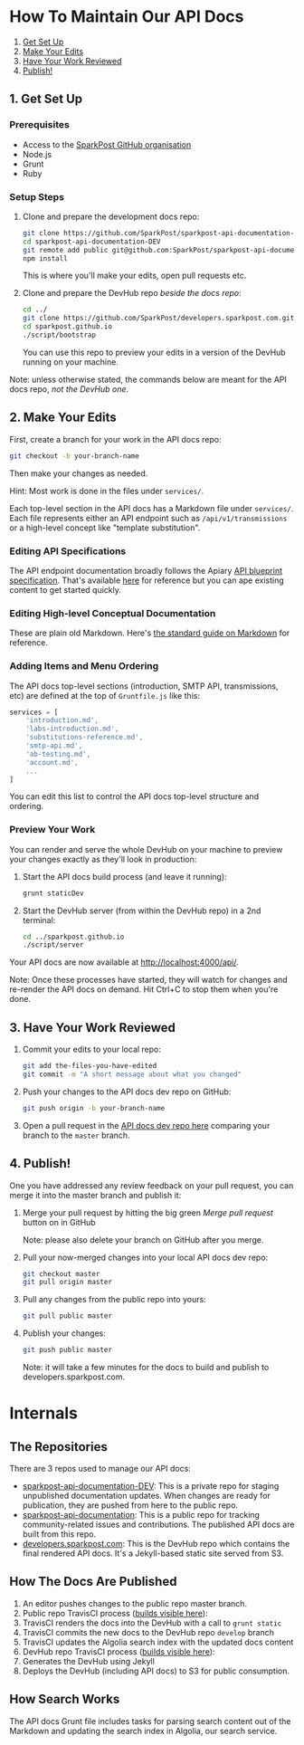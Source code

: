 # How To Maintain Our API Docs

1. [Get Set Up](#1-get-set-up)
1. [Make Your Edits](#2-make-your-edits)
1. [Have Your Work Reviewed](#3-have-your-work-reviewed)
1. [Publish!](#3-publish)

## 1. Get Set Up

### Prerequisites

- Access to the [SparkPost GitHub organisation][github-org]
- Node.js
- Grunt
- Ruby

### Setup Steps

1. Clone and prepare the development docs repo:

    ```sh
    git clone https://github.com/SparkPost/sparkpost-api-documentation-DEV.git
    cd sparkpost-api-documentation-DEV
    git remote add public git@github.com:SparkPost/sparkpost-api-documentation.git
    npm install
    ```

    This is where you'll make your edits, open pull requests etc.

1. Clone and prepare the DevHub repo _beside the docs repo_:

    ```sh
    cd ../
    git clone https://github.com/SparkPost/developers.sparkpost.com.git sparkpost.github.io
    cd sparkpost.github.io
    ./script/bootstrap
    ```

    You can use this repo to preview your edits in a version of the DevHub running on your machine.

Note: unless otherwise stated, the commands below are meant for the API docs repo, _not the DevHub one_.

## 2. Make Your Edits

First, create a branch for your work in the API docs repo:

```sh
git checkout -b your-branch-name
```

Then make your changes as needed.

Hint: Most work is done in the files under `services/`.

Each top-level section in the API docs has a Markdown file under `services/`. Each file represents either an API endpoint such as `/api/v1/transmissions` or a high-level concept like "template substitution".

### Editing API Specifications
The API endpoint documentation broadly follows the Apiary [API blueprint specification](https://apiblueprint.org/). That's available [here](https://apiblueprint.org/) for reference but you can ape existing content to get started quickly.

### Editing High-level Conceptual Documentation
These are plain old Markdown. Here's [the standard guide on Markdown](https://daringfireball.net/projects/markdown/) for reference.

### Adding Items and Menu Ordering
The API docs top-level sections (introduction, SMTP API, transmissions, etc) are defined at the top of `Gruntfile.js` like this:

```js
services = [
    'introduction.md',
    'labs-introduction.md',
    'substitutions-reference.md',
    'smtp-api.md',
    'ab-testing.md',
    'account.md',
    ...
]
```

You can edit this list to control the API docs top-level structure and ordering.

### Preview Your Work

You can render and serve the whole DevHub on your machine to preview your changes exactly as they'll look in production:

1. Start the API docs build process (and leave it running):
    ```sh
    grunt staticDev
    ```

1. Start the DevHub server (from within the DevHub repo) in a 2nd terminal:
    ```sh
    cd ../sparkpost.github.io
    ./script/server
    ```

Your API docs are now available at [http://localhost:4000/api/](http://localhost:4000/api/). 

Note: Once these processes have started, they will watch for changes and re-render the API docs on demand. Hit Ctrl+C to stop them when you're done. 

## 3. Have Your Work Reviewed

1. Commit your edits to your local repo:
    ```sh
    git add the-files-you-have-edited
    git commit -m "A short message about what you changed"
    ```

1. Push your changes to the API docs dev repo on GitHub:
    ```sh
    git push origin -b your-branch-name
    ```

1. Open a pull request in the [API docs dev repo here](https://github.com/SparkPost/sparkpost-api-documentation-DEV/compare) comparing your branch to the `master` branch.

## 4. Publish!

One you have addressed any review feedback on your pull request, you can merge it into the master branch and publish it:

1. Merge your pull request by hitting the big green *Merge pull request* button on in GitHub

    Note: please also delete your branch on GitHub after you merge.

1. Pull your now-merged changes into your local API docs dev repo:
    ```sh
    git checkout master
    git pull origin master
    ```

1. Pull any changes from the public repo into yours:
    ```sh
    git pull public master
    ```

1. Publish your changes:
    ```sh
    git push public master
    ```

    Note: it will take a few minutes for the docs to build and publish to developers.sparkpost.com.

# Internals

## The Repositories

There are 3 repos used to manage our API docs:

- [sparkpost-api-documentation-DEV][dev-repo]: This is a private repo for staging unpublished documentation updates. When changes are ready for publication, they are pushed from here to the public repo.
- [sparkpost-api-documentation][public-repo]: This is a public repo for tracking community-related issues and contributions. The published API docs are built from this repo.
- [developers.sparkpost.com][devhub-repo]: This is the DevHub repo which contains the final rendered API docs. It's a Jekyll-based static site served from S3.

## How The Docs Are Published

1. An editor pushes changes to the public repo master branch.
1. Public repo TravisCI process ([builds visible here](https://travis-ci.org/SparkPost/sparkpost-api-documentation)):
  1. TravisCI renders the docs into the DevHub with a call to `grunt static`
  1. TravisCI commits the new docs to the DevHub repo `develop` branch
  1. TravisCI updates the Algolia search index with the updated docs content
1. DevHub repo TravisCI process ([builds visible here](https://travis-ci.org/SparkPost/developers.sparkpost.com)):
  1. Generates the DevHub using Jekyll
  1. Deploys the DevHub (including API docs) to S3 for public consumption.

## How Search Works

The API docs Grunt file includes tasks for parsing search content out of the Markdown and updating the search index in Algolia, our search service.

[github-org]: https://github.com/SparkPost/ 
[dev-repo]: https://github.com/SparkPost/sparkpost-api-documentation-dev
[public-repo]: https://github.com/SparkPost/sparkpost-api-documentation
[devhub-repo]: https://github.com/SparkPost/developers.sparkpost.com

